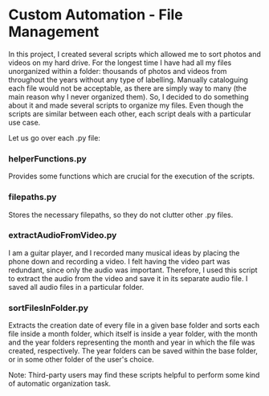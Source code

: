 # Custom Automation - File Management

In this project, I created several scripts which allowed me to sort photos
and videos on my hard drive. For the longest time I have had all my files 
unorganized within a folder: thousands of photos and videos from throughout 
the years without any type of labelling. Manually cataloguing each file would 
not be acceptable, as there are simply way to many (the main reason why I 
never organized them). So, I decided to do something about it and made 
several scripts to organize my files. Even though the scripts are similar 
between each other, each script deals with a particular use case.

Let us go over each .py file:

### helperFunctions.py
Provides some functions which are crucial for the execution of the scripts.

### filepaths.py

Stores the necessary filepaths, so they do not clutter other .py files.

### extractAudioFromVideo.py
I am a guitar player, and I recorded many musical ideas by placing the 
phone down and recording a video. I felt having the video part was 
redundant, since only the audio was important. Therefore, I used this 
script to extract the audio from the video and save it in its 
separate audio file. I saved all audio files in a particular folder.

### sortFilesInFolder.py
Extracts the creation date of every file in a given base folder and 
sorts each file inside a month folder, which itself is 
inside a year folder, with the month and the year folders representing the 
month and year in which the file was created, respectively.
The year folders can be saved within the base folder, or in some other 
folder of the user's choice.

Note: Third-party users may find these scripts helpful to perform some kind
of automatic organization task.
